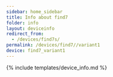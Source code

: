 ```yaml
---
sidebar: home_sidebar
title: Info about find7
folder: info
layout: deviceinfo
redirect_from:
  - /devices/find7s/
permalink: /devices/find7//variant1
device: find7_variant1
---
```

{% include templates/device_info.md %}
